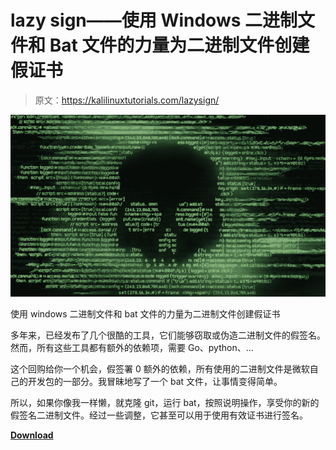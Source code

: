 # lazy sign——使用 Windows 二进制文件和 Bat 文件的力量为二进制文件创建假证书

> 原文：<https://kalilinuxtutorials.com/lazysign/>

[![](img/35dbb6235af07f52a8acebd75631ad0d.png)](https://1.bp.blogspot.com/-1uQUZyskBtc/YSjoOHD0uKI/AAAAAAAAKlw/OEDfyqC3IkIf9pA0jNsT-L9SJsXsoZVPQCLcBGAsYHQ/s728/hacking%2B%25281%2529.png)

使用 windows 二进制文件和 bat 文件的力量为二进制文件创建假证书

多年来，已经发布了几个很酷的工具，它们能够窃取或伪造二进制文件的假签名。然而，所有这些工具都有额外的依赖项，需要 Go、python、…

这个回购给你一个机会，假签署 0 额外的依赖，所有使用的二进制文件是微软自己的开发包的一部分。我冒昧地写了一个 bat 文件，让事情变得简单。

所以，如果你像我一样懒，就克隆 git，运行 bat，按照说明操作，享受你的新的假签名二进制文件。经过一些调整，它甚至可以用于使用有效证书进行签名。

[**Download**](https://github.com/jfmaes/LazySign)